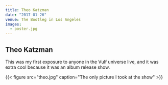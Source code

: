 ```yaml
---
title: Theo Katzman
date: "2017-01-26"
venue: The Bootleg in Los Angeles
images:
  - poster.jpg
---
```


## Theo Katzman

This was my first exposure to anyone in the Vulf universe live,
and it was extra cool because it was an album release show.

{{< figure src="theo.jpg" caption="The only picture I took at the show" >}}
